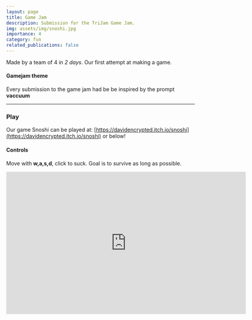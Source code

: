 ```yaml
---
layout: page
title: Game Jam
description: Submission for the TriJam Game Jam.
img: assets/img/snoshi.jpg
importance: 4
category: fun
related_publications: false
---
```


Made by a team of 4 in *2 days*. Our first attempt at making a game.

#### Gamejam theme
Every submission to the game jam had be be inspired by the prompt **vaccuum**

---

### Play
Our game Snoshi can be played at: [https://davidencrypted.itch.io/snoshi](https://davidencrypted.itch.io/snoshi) or below!

#### Controls
Move with **w,a,s,d**, click to suck. Goal is to survive as long as possible.

<iframe frameborder="0" src="https://itch.io/embed-upload/7430098?color=333333" allowfullscreen="" width="640" height="380"><a href="https://davidencrypted.itch.io/snoshi">Play Snoshi on itch.io</a></iframe>